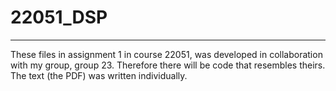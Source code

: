 # 22051_DSP
-----------------------
These files in assignment 1 in course 22051, was developed in collaboration with my group, group 23. Therefore there will be code that resembles theirs. The text (the PDF) was written individually.
